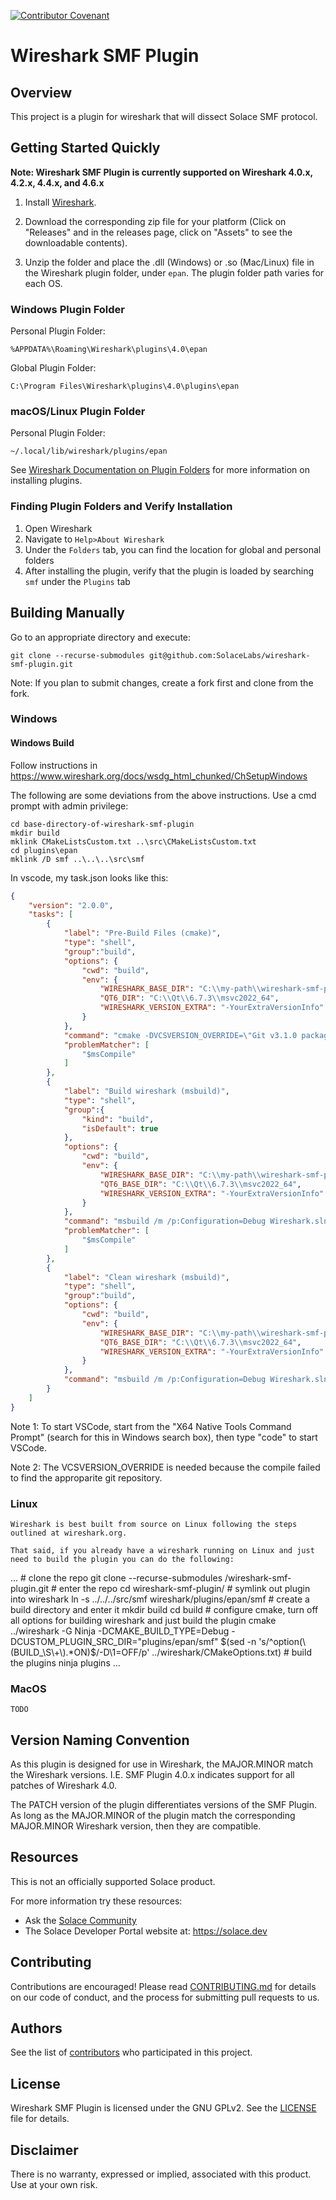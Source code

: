 [![Contributor Covenant](https://img.shields.io/badge/Contributor%20Covenant-v2.0%20adopted-ff69b4.svg)](CODE_OF_CONDUCT.md)

# Wireshark SMF Plugin

## Overview
This project is a plugin for wireshark that will dissect Solace SMF protocol.

## Getting Started Quickly

**Note: Wireshark SMF Plugin is currently supported on Wireshark 4.0.x, 4.2.x, 4.4.x, and 4.6.x**

1. Install [Wireshark](https://www.wireshark.org/download.html).

2. Download the corresponding zip file for your platform (Click on "Releases" and in the releases page, click on "Assets" to see the downloadable contents).

3. Unzip the folder and place the .dll (Windows) or .so (Mac/Linux) file in the Wireshark plugin folder, under `epan`. The plugin folder path varies for each OS.

### Windows Plugin Folder
Personal Plugin Folder:

`%APPDATA%\Roaming\Wireshark\plugins\4.0\epan`

Global Plugin Folder:

`C:\Program Files\Wireshark\plugins\4.0\plugins\epan`

### macOS/Linux Plugin Folder
Personal Plugin Folder:

`~/.local/lib/wireshark/plugins/epan`

See [Wireshark Documentation on Plugin Folders](https://www.wireshark.org/docs/wsug_html_chunked/ChPluginFolders.html) for more information on installing plugins.

### Finding Plugin Folders and Verify Installation

1. Open Wireshark
2. Navigate to `Help>About Wireshark`
3. Under the `Folders` tab, you can find the location for global and personal folders
4. After installing the plugin, verify that the plugin is loaded by searching `smf` under the `Plugins` tab

## Building Manually
Go to an appropriate directory and execute:
```
git clone --recurse-submodules git@github.com:SolaceLabs/wireshark-smf-plugin.git
```
Note: If you plan to submit changes, create a fork first and clone from the fork.

### Windows
#### Windows Build
Follow instructions in https://www.wireshark.org/docs/wsdg_html_chunked/ChSetupWindows

The following are some deviations from the above instructions.
Use a cmd prompt with admin privilege:
```
cd base-directory-of-wireshark-smf-plugin
mkdir build
mklink CMakeListsCustom.txt ..\src\CMakeListsCustom.txt
cd plugins\epan
mklink /D smf ..\..\..\src\smf
```
In vscode, my task.json looks like this:
```json
{
	"version": "2.0.0",
	"tasks": [
        {
            "label": "Pre-Build Files (cmake)",
            "type": "shell",
            "group":"build",
            "options": {
                "cwd": "build",
                "env": {
                    "WIRESHARK_BASE_DIR": "C:\\my-path\\wireshark-smf-plugin",
                    "QT6_DIR": "C:\\Qt\\6.7.3\\msvc2022_64",
                    "WIRESHARK_VERSION_EXTRA": "-YourExtraVersionInfo"
                }
            },
            "command": "cmake -DVCSVERSION_OVERRIDE=\"Git v3.1.0 packaged as 3.1.0-1\" -G “Visual Studio 17 2022” -A x64 ..\\wireshark",
            "problemMatcher": [
                "$msCompile"
            ]
        },
        {
            "label": "Build wireshark (msbuild)",
            "type": "shell",
            "group":{
                "kind": "build",
                "isDefault": true
            },
            "options": {
                "cwd": "build",
                "env": {
                    "WIRESHARK_BASE_DIR": "C:\\my-path\\wireshark-smf-plugin",
                    "QT6_BASE_DIR": "C:\\Qt\\6.7.3\\msvc2022_64",
                    "WIRESHARK_VERSION_EXTRA": "-YourExtraVersionInfo"
                }
            },
            "command": "msbuild /m /p:Configuration=Debug Wireshark.sln",
            "problemMatcher": [
                "$msCompile"
            ]
        },
        {
            "label": "Clean wireshark (msbuild)",
            "type": "shell",
            "group":"build",
            "options": {
                "cwd": "build",
                "env": {
                    "WIRESHARK_BASE_DIR": "C:\\my-path\\wireshark-smf-plugin",
                    "QT6_BASE_DIR": "C:\\Qt\\6.7.3\\msvc2022_64",
                    "WIRESHARK_VERSION_EXTRA": "-YourExtraVersionInfo"
                }
            },
            "command": "msbuild /m /p:Configuration=Debug Wireshark.sln /t:Clean"
        }
	]
}
```

Note 1: To start VSCode, start from the "X64 Native Tools Command Prompt" (search for this in Windows search box), then type "code" to start VSCode.

Note 2: The VCSVERSION_OVERRIDE is needed because the compile failed to find the approparite git repository.

### Linux
    Wireshark is best built from source on Linux following the steps outlined at wireshark.org.

    That said, if you already have a wireshark running on Linux and just need to build the plugin you can do the following:
...
    # clone the repo
    git clone --recurse-submodules <your-fork>/wireshark-smf-plugin.git
    # enter the repo
    cd wireshark-smf-plugin/
    # symlink out plugin into wireshark 
    ln -s ../../../src/smf wireshark/plugins/epan/smf
    # create a build directory and enter it
    mkdir build
    cd build
    # configure cmake,   turn off all options for building wireshark and just build the plugin
    cmake ../wireshark -G Ninja -DCMAKE_BUILD_TYPE=Debug -DCUSTOM_PLUGIN_SRC_DIR="plugins/epan/smf" $(sed -n 's/^option(\(BUILD_\S\+\).*ON)$/-D\1=OFF/p' ../wireshark/CMakeOptions.txt)
    # build the plugins
    ninja plugins
...

### MacOS
    TODO

## Version Naming Convention
As this plugin is designed for use in Wireshark, the MAJOR.MINOR match the Wireshark versions. I.E. SMF Plugin 4.0.x indicates support for all patches of Wireshark 4.0.

The PATCH version of the plugin differentiates versions of the SMF Plugin.  As long as the MAJOR.MINOR of the plugin match the corresponding MAJOR.MINOR Wireshark version, then they are compatible.

## Resources
This is not an officially supported Solace product.

For more information try these resources:
- Ask the [Solace Community](https://solace.community)
- The Solace Developer Portal website at: https://solace.dev

## Contributing
Contributions are encouraged! Please read [CONTRIBUTING.md](CONTRIBUTING.md) for details on our code of conduct, and the process for submitting pull requests to us.

## Authors
See the list of [contributors](https://github.com/SolaceLabs/wireshark-smf-plugin/graphs/contributors) who participated in this project.

## License
Wireshark SMF Plugin is licensed under the GNU GPLv2. See the [LICENSE](license.txt) file for details.

## Disclaimer

There is no warranty, expressed or implied, associated with this product.
Use at your own risk.
